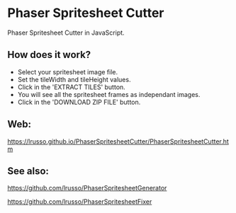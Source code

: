# Phaser Spritesheet Cutter

Phaser Spritesheet Cutter in JavaScript.

## How does it work?

* Select your spritesheet image file.
* Set the tileWidth and tileHeight values.
* Click in the 'EXTRACT TILES' button.
* You will see all the spritesheet frames as independant images.
* Click in the 'DOWNLOAD ZIP FILE' button.

## Web:

https://lrusso.github.io/PhaserSpritesheetCutter/PhaserSpritesheetCutter.htm

## See also:

https://github.com/lrusso/PhaserSpritesheetGenerator

https://github.com/lrusso/PhaserSpritesheetFixer
